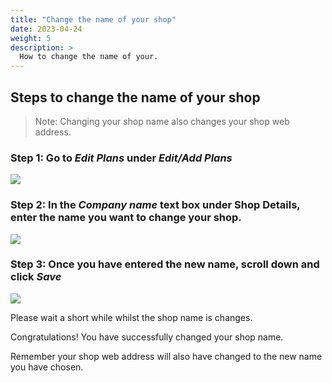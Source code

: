 ```yaml
---
title: "Change the name of your shop"
date: 2023-04-24
weight: 5
description: >
  How to change the name of your.
---
```


## Steps to change the name of your shop

> Note: Changing your shop name also changes your shop web address.

### Step 1: Go to *Edit Plans* under *Edit/Add Plans*

![](https://subscribie.co.uk/blog/content/images/size/w1000/2023/04/image-6.png)

### Step 2: In the *Company name* text box under Shop Details, enter the name you want to change your shop.

![](https://subscribie.co.uk/blog/content/images/size/w1000/2023/04/image-7.png)

### Step 3: Once you have entered the new name, scroll down and click *Save*

![](https://subscribie.co.uk/blog/content/images/size/w1000/2023/04/image-8.png)

Please wait a short while whilst the shop name is changes.

Congratulations! You have successfully changed your shop name.

Remember your shop web address will also have changed to the new name you have chosen.

